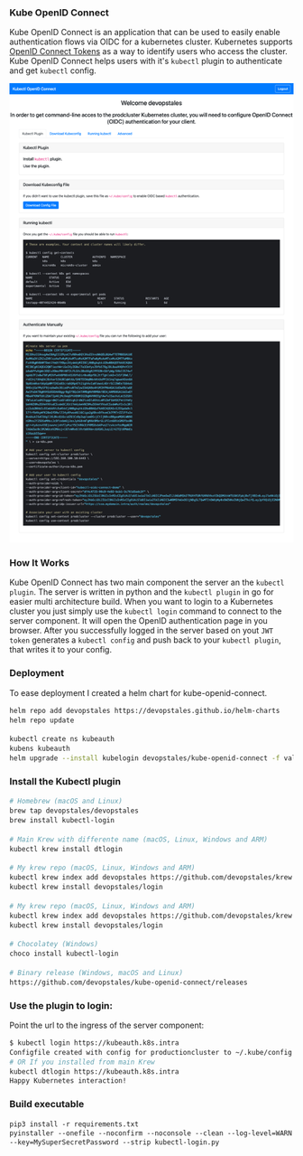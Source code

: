 ### Kube OpenID Connect

Kube OpenID Connect is an application that can be used to easily enable authentication flows via OIDC for a kubernetes cluster. Kubernetes supports [OpenID Connect Tokens](https://kubernetes.io/docs/reference/access-authn-authz/authentication/#openid-connect-tokens) as a way to identify users who access the cluster. Kube OpenID Connect helps users with it's `kubectl` plugin to authenticate and get `kubectl` config.

![Kube OpenID Connect screenshot](docs/images/screenshot.png)

### How It Works

Kube OpenID Connect has two main component the server an the `kubectl plugin`. The server is written in python and the `kubectl plugin` in go for easier multi architecture build. When you want to login to a Kubernetes cluster you just simply use the `kubectl login` command to connect to the server component. It will open the OpenID authentication page in you browser. After you successfully logged in the server based on yout `JWT token` generates a `kubectl config` and push back to your `kubectl plugin`, that writes it to your config.

### Deployment

To ease deployment I created a helm chart for kube-openid-connect.

```bash
helm repo add devopstales https://devopstales.github.io/helm-charts
helm repo update

kubectl create ns kubeauth
kubens kubeauth
helm upgrade --install kubelogin devopstales/kube-openid-connect -f values.yaml
```

### Install the Kubectl plugin

```bash
# Homebrew (macOS and Linux)
brew tap devopstales/devopstales
brew install kubectl-login

# Main Krew with differente name (macOS, Linux, Windows and ARM)
kubectl krew install dtlogin

# My krew repo (macOS, Linux, Windows and ARM)
kubectl krew index add devopstales https://github.com/devopstales/krew
kubectl krew install devopstales/login

# My krew repo (macOS, Linux, Windows and ARM)
kubectl krew index add devopstales https://github.com/devopstales/krew
kubectl krew install devopstales/login

# Chocolatey (Windows)
choco install kubectl-login

# Binary release (Windows, macOS and Linux)
https://github.com/devopstales/kube-openid-connect/releases
```

### Use the plugin to login:

Point the url to the ingress of the server component:

```bash
$ kubectl login https://kubeauth.k8s.intra
Configfile created with config for productioncluster to ~/.kube/config
# OR If you installed from main Krew
kubectl dtlogin https://kubeauth.k8s.intra
Happy Kubernetes interaction!
```

### Build executable

```
pip3 install -r requirements.txt
pyinstaller --onefile --noconfirm --noconsole --clean --log-level=WARN --key=MySuperSecretPassword --strip kubectl-login.py
```
